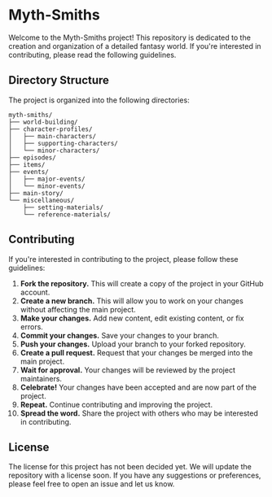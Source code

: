 # Myth-Smiths

Welcome to the Myth-Smiths project! This repository is dedicated to the creation and organization of a detailed fantasy world. If you're interested in contributing, please read the following guidelines.

## Directory Structure

The project is organized into the following directories:

```plaintext
myth-smiths/
├── world-building/
├── character-profiles/
│   ├── main-characters/
│   ├── supporting-characters/
│   └── minor-characters/
├── episodes/
├── items/
├── events/
│   ├── major-events/
│   └── minor-events/
├── main-story/
└── miscellaneous/
    ├── setting-materials/
    └── reference-materials/
```

## Contributing

If you're interested in contributing to the project, please follow these guidelines:

1. **Fork the repository.** This will create a copy of the project in your GitHub account.
2. **Create a new branch.** This will allow you to work on your changes without affecting the main project.
3. **Make your changes.** Add new content, edit existing content, or fix errors.
4. **Commit your changes.** Save your changes to your branch.
5. **Push your changes.** Upload your branch to your forked repository.
6. **Create a pull request.** Request that your changes be merged into the main project.
7. **Wait for approval.** Your changes will be reviewed by the project maintainers.
8. **Celebrate!** Your changes have been accepted and are now part of the project.
9. **Repeat.** Continue contributing and improving the project.
10. **Spread the word.** Share the project with others who may be interested in contributing.

## License

The license for this project has not been decided yet. We will update the repository with a license soon. If you have any suggestions or preferences, please feel free to open an issue and let us know.
